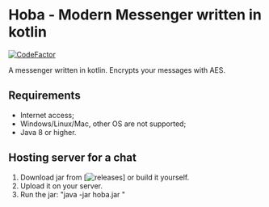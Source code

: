 # Hoba - Modern Messenger written in kotlin
[![CodeFactor](https://www.codefactor.io/repository/github/fuckyouthinkimboogieman/hoba/badge)](https://www.codefactor.io/repository/github/fuckyouthinkimboogieman/hoba)

A messenger written in kotlin. Encrypts your messages with AES.

## Requirements
- Internet access;
- Windows/Linux/Mac, other OS are not supported;
- Java 8 or higher.

## Hosting server for a chat
1. Download jar from [![releases](https://github.com/fuckyouthinkimboogieman/Hoba/releases)] or build it yourself.
2. Upload it on your server.
3. Run the jar: "java -jar hoba.jar "